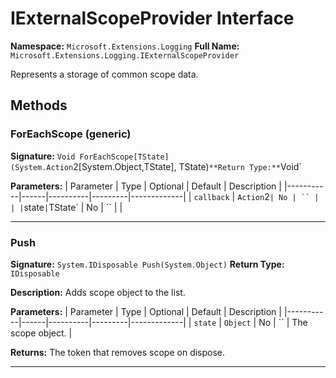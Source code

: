 # IExternalScopeProvider Interface

**Namespace:** `Microsoft.Extensions.Logging`
**Full Name:** `Microsoft.Extensions.Logging.IExternalScopeProvider`

Represents a storage of common scope data.

## Methods

### ForEachScope (generic)

**Signature:** `Void ForEachScope[TState](System.Action`2[System.Object,TState], TState)`
**Return Type:** `Void`

**Parameters:**
| Parameter | Type | Optional | Default | Description |
|-----------|------|----------|---------|-------------|
| `callback` | `Action`2` | No | `` |  |
| `state` | `TState` | No | `` |  |

---

### Push

**Signature:** `System.IDisposable Push(System.Object)`
**Return Type:** `IDisposable`

**Description:** Adds scope object to the list.

**Parameters:**
| Parameter | Type | Optional | Default | Description |
|-----------|------|----------|---------|-------------|
| `state` | `Object` | No | `` | The scope object. |

**Returns:** The  token that removes scope on dispose.

---